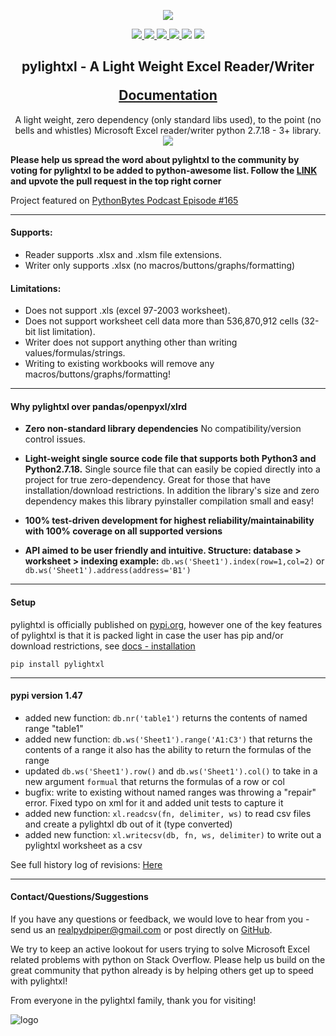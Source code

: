 <p align="center">
    <img src="doc/source/_static/header_logo.gif" />
</p>

<p align="center">
    <a href="https://app.circleci.com/pipelines/github/PydPiper/pylightxl" alt="build">
        <img src="https://img.shields.io/circleci/build/gh/PydPiper/pylightxl" />
    </a>
    <a href="https://codecov.io/gh/PydPiper/pylightxl" alt="codecov">
        <img src="https://img.shields.io/codecov/c/github/PydPiper/pylightxl/master" />
    </a>
    <a href="https://pypi.org/project/pylightxl/" alt="pypi">
        <img src="https://img.shields.io/pypi/v/pylightxl" />
    </a>
    <a href="https://pypi.org/project/pylightxl/" alt="downloads">
        <img src="https://img.shields.io/pypi/dm/pylightxl" />
    </a>
    <a alt="python">
        <img src="https://img.shields.io/pypi/pyversions/pylightxl" />
    </a>
    <a alt="license">
        <img src="https://img.shields.io/github/license/PydPiper/pylightxl" />
    </a>
</p>

<h2 align="center">
    <p>
        pylightxl - A Light Weight Excel Reader/Writer
    </p>
    <a href="https://pylightxl.readthedocs.io/en/latest/quickstart.html">
        Documentation
    </a>
</h2>

<p align="center">
    <a>
        A light weight, zero dependency (only standard libs used), to the point (no bells and whistles) 
        Microsoft Excel reader/writer python 2.7.18 - 3+ library.
    </a>
    <img src="doc/source/_static/readme_demo.gif" />
</p>


**Please help us spread the word about pylightxl to the community by voting for pylightxl to be added
to python-awesome list. Follow the [LINK](https://github.com/vinta/awesome-python/pull/1449) and upvote
the pull request in the top right corner**

Project featured on [PythonBytes Podcast Episode #165](https://pythonbytes.fm/episodes/show/165/ranges-as-dictionary-keys-oh-my)

---

#### **Supports**:
 - Reader supports .xlsx and .xlsm file extensions.
 - Writer only supports .xlsx (no macros/buttons/graphs/formatting) 

#### **Limitations**:
 - Does not support .xls (excel 97-2003 worksheet).
 - Does not support worksheet cell data more than 536,870,912 cells (32-bit list limitation).
 - Writer does not support anything other than writing values/formulas/strings.
 - Writing to existing workbooks will remove any macros/buttons/graphs/formatting!

---

#### **Why pylightxl over pandas/openpyxl/xlrd**

- **Zero non-standard library dependencies** 
  No compatibility/version control issues.

- **Light-weight single source code file that supports both Python3 and Python2.7.18.** 
  Single source file that can easily be copied directly into a project for true zero-dependency. 
  Great for those that have installation/download restrictions. 
  In addition the library's size and zero dependency makes this library pyinstaller compilation small and easy!

- **100% test-driven development for highest reliability/maintainability with 100% coverage on all supported versions**

- **API aimed to be user friendly and intuitive. Structure: database > worksheet > indexing example:**
   ``db.ws('Sheet1').index(row=1,col=2)``  or ``db.ws('Sheet1').address(address='B1')``

---

#### **Setup**
pylightxl is officially published on [pypi.org](pypi.org), however one of the
key features of pylightxl is that it is packed light in case the user has pip
and/or download restrictions, see [docs - installation](https://pylightxl.readthedocs.io/en/latest/installation.html)

```pip install pylightxl```

---

#### **pypi version 1.47**

- added new function: ``db.nr('table1')`` returns the contents of named range "table1"
- added new function: ``db.ws('Sheet1').range('A1:C3')`` that returns the contents of a range
  it also has the ability to return the formulas of the range
- updated ``db.ws('Sheet1').row()`` and ``db.ws('Sheet1').col()`` to take in a new argument ``formual``
  that returns the formulas of a row or col
- bugfix: write to existing without named ranges was throwing a "repair" error. Fixed typo on xml for it
  and added unit tests to capture it
- added new function: ``xl.readcsv(fn, delimiter, ws)`` to read csv files and create a pylightxl db out
  of it (type converted)
- added new function: ``xl.writecsv(db, fn, ws, delimiter)`` to write out a pylightxl worksheet as a csv

See full history log of revisions: [Here](https://pylightxl.readthedocs.io/en/latest/revlog.html)

---

#### **Contact/Questions/Suggestions**
If you have any questions or feedback, we would love to hear from you - send us 
an realpydpiper@gmail.com or post directly on [GitHub](https://github.com/PydPiper/pylightxl).

We try to keep an active lookout for users trying to solve Microsoft Excel related problems with
python on Stack Overflow. Please help us build on the great community that python already is by
helping others get up to speed with pylightxl!

From everyone in the pylightxl family, thank you for visiting!

![logo](doc/source/_static/logo.png)
